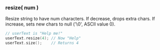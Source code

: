 

### resize( num )

Resize string to have num characters. 
If decrease, drops extra chars. 
If increase, sets new chars to null ('\\0', ASCII value 0).

```cpp
// userText is "Help me!"
userText.resize(4); // Now "Help" 
userText.size();    // Returns 4
```
